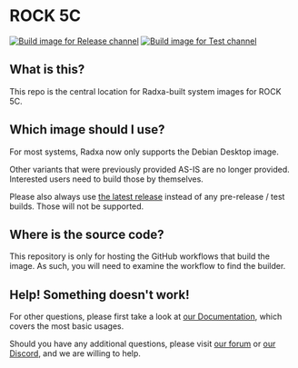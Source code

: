 # ROCK 5C
[![Build image for Release channel](https://github.com/radxa-build/rock-5c/actions/workflows/build.yaml/badge.svg)](https://github.com/radxa-build/rock-5c/actions/workflows/build.yaml) [![Build image for Test channel](https://github.com/radxa-build/rock-5c/actions/workflows/test.yaml/badge.svg)](https://github.com/radxa-build/rock-5c/actions/workflows/test.yaml)

## What is this?

This repo is the central location for Radxa-built system images for ROCK 5C.

## Which image should I use?

For most systems, Radxa now only supports the Debian Desktop image.

Other variants that were previously provided AS-IS are no longer provided. Interested users need to build those by themselves.

Please also always use [the latest release](https://github.com/radxa-build/rock-5c/releases/latest) instead of any pre-release / test builds. Those will not be supported.

## Where is the source code?

This repository is only for hosting the GitHub workflows that build the image. As such, you will need to examine the workflow to find the builder.

## Help! Something doesn't work!

For other questions, please first take a look at [our Documentation](https://docs.radxa.com), which covers the most basic usages.

Should you have any additional questions, please visit [our forum](https://forum.radxa.com/) or [our Discord](https://rock.sh/go), and we are willing to help.
